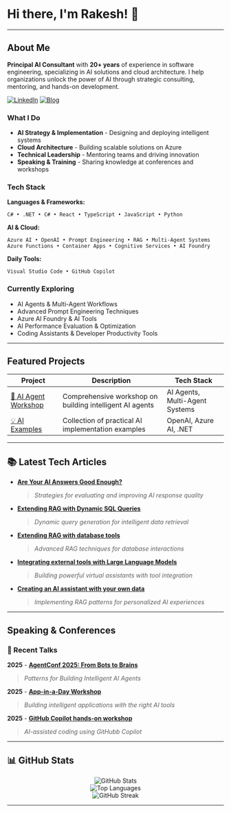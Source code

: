 # Hi there, I'm Rakesh! 👋

---

## About Me

**Principal AI Consultant** with **20+ years** of experience in software engineering, specializing in AI solutions and cloud architecture. I help organizations unlock the power of AI through strategic consulting, mentoring, and hands-on development.

[![LinkedIn](https://img.shields.io/badge/LinkedIn-0077B5?style=for-the-badge&logo=linkedin&logoColor=white)](https://www.linkedin.com/in/rakeshl/)
[![Blog](https://img.shields.io/badge/BinaryTrails-87CEEB?style=for-the-badge&logoColor=white)](https://binarytrails.com/)

### What I Do

- **AI Strategy & Implementation** - Designing and deploying intelligent systems  
- **Cloud Architecture** - Building scalable solutions on Azure  
- **Technical Leadership** - Mentoring teams and driving innovation  
- **Speaking & Training** - Sharing knowledge at conferences and workshops

### Tech Stack

**Languages & Frameworks:**

```
C# • .NET • C# • React • TypeScript • JavaScript • Python
```

**AI & Cloud:**

```
Azure AI • OpenAI • Prompt Engineering • RAG • Multi-Agent Systems
Azure Functions • Container Apps • Cognitive Services • AI Foundry
```

**Daily Tools:**

```
Visual Studio Code • GitHub Copilot
```

### Currently Exploring

- AI Agents & Multi-Agent Workflows
- Advanced Prompt Engineering Techniques
- Azure AI Foundry & AI Tools
- AI Performance Evaluation & Optimization
- Coding Assistants & Developer Productivity Tools

---

## Featured Projects

| Project | Description | Tech Stack |
|---------|-------------|------------|
| [🤖 AI Agent Workshop](https://github.com/binarytrails-ai/aiagent-workshop) | Comprehensive workshop on building intelligent AI agents | AI Agents, Multi-Agent Systems |
| [💡 AI Examples](https://github.com/rakeshl4/ai-examples) | Collection of practical AI implementation examples | OpenAI, Azure AI, .NET |

---

## 📚 Latest Tech Articles

- [**Are Your AI Answers Good Enough?**](https://binarytrails.com/posts/2025/05/evaluate_prompt_responses)  
    > *Strategies for evaluating and improving AI response quality*

- [**Extending RAG with Dynamic SQL Queries**](https://binarytrails.com/posts/2025/05/rag-with-dynamic-sql-tool)  
    > *Dynamic query generation for intelligent data retrieval*

- [**Extending RAG with database tools**](https://binarytrails.com/posts/2025/05/rag-with-tools)  
    > *Advanced RAG techniques for database interactions*

- [**Integrating external tools with Large Language Models**](https://binarytrails.com/posts/2024/06/02/virtual-assistants)  
    > *Building powerful virtual assistants with tool integration*

- [**Creating an AI assistant with your own data**](https://binarytrails.com/posts/2024/04/26/rag-pattern)  
    > *Implementing RAG patterns for personalized AI experiences*

---

## Speaking & Conferences

### 🌟 Recent Talks

**2025** - [**AgentConf 2025: From Bots to Brains**](https://www.linkedin.com/posts/rakeshl_exciting-news-i-am-speaking-at-agentconf-activity-7335443449044717574-a6ft?utm_source=share&utm_medium=member_desktop&rcm=ACoAAATGCL4BrlFisSf0O-XVgatKCoF-DSBRKUU)
> *Patterns for Building Intelligent AI Agents*

**2025** - [**App-in-a-Day Workshop**](https://www.linkedin.com/posts/rakeshl_it-was-an-absolute-pleasure-co-hosting-activity-7312437841798541312-MmWb?utm_source=share&utm_medium=member_desktop&rcm=ACoAAATGCL4BrlFisSf0O-XVgatKCoF-DSBRKUU)
> *Building intelligent applications with the right AI tools*

**2025** - [**GitHub Copilot hands-on workshop**](https://www.linkedin.com/posts/activity-7308242420998053888-MDjY?utm_source=share&utm_medium=member_desktop&rcm=ACoAAATGCL4BrlFisSf0O-XVgatKCoF-DSBRKUU)
> *AI-assisted coding using GitHubb Copilot*

---

## 📊 GitHub Stats

<div align="center">
  <img src="https://github-readme-stats.vercel.app/api?username=rakeshl4&show_icons=true&theme=default&count_private=true&hide=c" alt="GitHub Stats" />
</div>

<div align="center">
  <img src="https://github-readme-stats.vercel.app/api/top-langs/?username=rakeshl4&theme=default&layout=compact&langs_count=8" alt="Top Languages" />
</div>

<div align="center">
  <img src="https://github-readme-streak-stats.herokuapp.com/?user=rakeshl4&theme=default" alt="GitHub Streak" />
</div>

---

<!-- <div align="center">
  
### 💼 Open for Collaboration
  
**Consulting • Speaking • Mentoring • Open Source**

*Let's build the future of AI together!* 🚀

</div> -->

<!--
**rakeshl4/rakeshl4** is a ✨ _special_ ✨ repository because its `README.md` (this file) appears on your GitHub profile.

Here are some ideas to get you started:

- 🔭 I’m currently working on ...
- 🌱 I’m currently learning ...
- 👯 I’m looking to collaborate on ...
- 🤔 I’m looking for help with ...
- 💬 Ask me about ...
- 📫 How to reach me: ...
- 😄 Pronouns: ...
- ⚡ Fun fact: ...
-->

